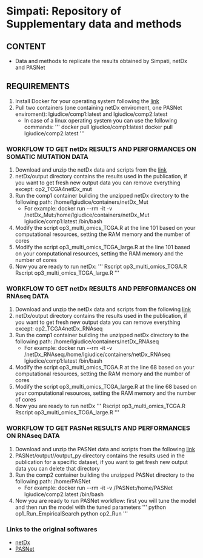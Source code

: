 # Simpati: Repository of Supplementary data and methods

## CONTENT
- Data and methods to replicate the results obtained by Simpati, netDx and PASNet

## REQUIREMENTS
1. Install Docker for your operating system following the [link]()
2. Pull two containers (one containing netDx enviroment, one PASNet enviroment): lgiudice/comp1:latest and lgiudice/comp2:latest
   - In case of a linux operating system you can use the following commands: 
'''
docker pull lgiudice/comp1:latest
docker pull lgiudice/comp2:latest
'''

### WORKFLOW TO GET netDx RESULTS AND PERFORMANCES ON SOMATIC MUTATION DATA
1. Download and unzip the netDx data and scripts from the [link]()
2. netDx/output directory contains the results used in the publication, if you want to get fresh new output data you can remove everything except: op2_TCGA4netDx_mut
3. Run the comp1 container building the unzipped netDx directory to the following path: /home/lgiudice/containers/netDx_Mut
   - For example: docker run --rm -it -v /netDx_Mut:/home/lgiudice/containers/netDx_Mut lgiudice/comp1:latest /bin/bash
4. Modify the script op3_multi_omics_TCGA.R at the line 101 based on your computational resources, setting the RAM memory and the number of cores
5. Modify the script op3_multi_omics_TCGA_large.R at the line 101 based on your computational resources, setting the RAM memory and the number of cores
6. Now you are ready to run netDx:
   '''
   Rscript op3_multi_omics_TCGA.R
   Rscript op3_multi_omics_TCGA_large.R
   '''

### WORKFLOW TO GET netDx RESULTS AND PERFORMANCES ON RNAseq DATA
1. Download and unzip the netDx data and scripts from the following [link]()
2. netDx/output directory contains the results used in the publication, if you want to get fresh new output data you can remove everything except: op2_TCGA4netDx_RNAseq
3. Run the comp1 container building the unzipped netDx directory to the following path: /home/lgiudice/containers/netDx_RNAseq
   - For example: docker run --rm -it -v /netDx_RNAseq:/home/lgiudice/containers/netDx_RNAseq lgiudice/comp1:latest /bin/bash
4. Modify the script op3_multi_omics_TCGA.R at the line 68 based on your computational resources, setting the RAM memory and the number of cores
5. Modify the script op3_multi_omics_TCGA_large.R at the line 68 based on your computational resources, setting the RAM memory and the number of cores
6. Now you are ready to run netDx
   '''
   Rscript op3_multi_omics_TCGA.R
   Rscript op3_multi_omics_TCGA_large.R
   '''


### WORKFLOW TO GET PASNet RESULTS AND PERFORMANCES ON RNAseq DATA
1. Download and unzip the PASNet data and scripts from the following [link]()
2. PASNet/output/<dataset>/output_py directory contains the results used in the publication for a specific dataset, if you want to get fresh new output data you can delete that directory
3. Run the comp2 container building the unzipped PASNet directory to the following path: /home/PASNet
   - For example: docker run --rm -it -v /PASNet:/home/PASNet lgiudice/comp2:latest /bin/bash
4. Now you are ready to run PASNet workflow: first you will tune the model and then run the model with the tuned parameters
   '''
   python op1_Run_EmpiricalSearch
   python op2_Run
   '''

### Links to the original softwares
- [netDx]()
- [PASNet]()

